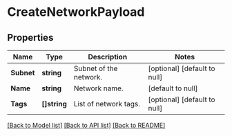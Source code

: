 # CreateNetworkPayload

## Properties
Name | Type | Description | Notes
------------ | ------------- | ------------- | -------------
**Subnet** | **string** | Subnet of the network. | [optional] [default to null]
**Name** | **string** | Network name. | [default to null]
**Tags** | **[]string** | List of network tags. | [optional] [default to null]

[[Back to Model list]](../README.md#documentation-for-models) [[Back to API list]](../README.md#documentation-for-api-endpoints) [[Back to README]](../README.md)

